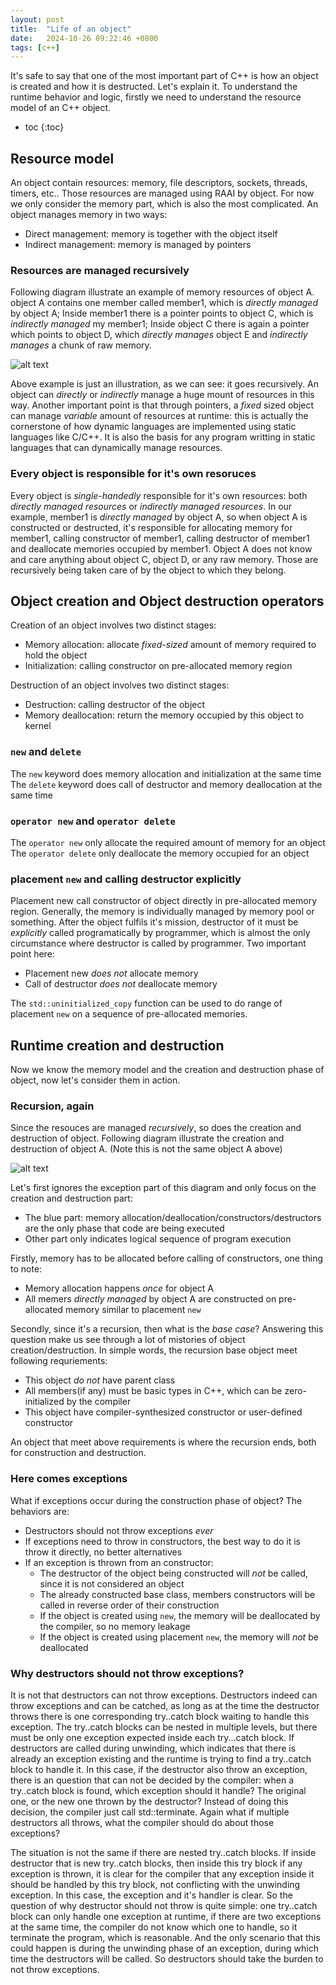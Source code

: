 ```yaml
---
layout: post
title:  "Life of an object"
date:   2024-10-26 09:22:46 +0800
tags: [c++]
---
```



It's safe to say that one of the most important part of C++ is how an object is created and how it is destructed. Let's explain it. To understand the runtime behavior and logic, firstly we need to understand the resource model of an C++ object.

* toc
{:toc}

## Resource model

An object contain resources: memory, file descriptors, sockets, threads, timers, etc.. Those resources are managed using RAAI by object. For now we only consider the memory part, which is also the most complicated. An object manages memory in two ways:

- Direct management: memory is together with the object itself
- Indirect management: memory is managed by pointers

### Resources are managed recursively

Following diagram illustrate an example of memory resources of object A. object A contains one member called member1, which is *directly managed* by object A; Inside member1 there is a pointer points to object C, which is *indirectly managed* my member1; Inside object C there is again a pointer which points to object D, which *directly manages* object E and *indirectly manages* a chunk of raw memory.

![alt text](/assets/images/object_memory.png)

Above example is just an illustration, as we can see: it goes recursively. An object can *directly* or *indirectly* manage a huge mount of resources in this way. Another important point is that through pointers, a *fixed* sized object can manage *variable* amount of resources at runtime: this is actually the cornerstone of how dynamic languages are implemented using static languages like C/C++. It is also the basis for any program writting in static languages that can dynamically manage resources.

### Every object is responsible for it's own resoruces

Every object is *single-handedly* responsible for it's own resources: both *directly managed resources* or *indirectly managed resources*. In our example, member1 is *directly managed* by object A, so when object A is constructed or destructed, it's responsible for allocating memory for member1, calling constructor of member1, calling destructor of member1 and deallocate memories occupied by member1. Object A does not know and care anything about object C, object D, or any raw memory. Those are recursively being taken care of by the object to which they belong. 

## Object creation and Object destruction operators

Creation of an object involves two distinct stages:

- Memory allocation: allocate *fixed-sized* amount of memory required to hold the object
- Initialization: calling constructor on pre-allocated memory region

Destruction of an object involves two distinct stages:

- Destruction: calling destructor of the object
- Memory deallocation: return the memory occupied by this object to kernel

### `new` and `delete`

The `new` keyword does memory allocation and initialization at the same time
The `delete` keyword does call of destructor and memory deallocation at the same time


### `operator new` and `operator delete`

The `operator new` only allocate the required amount of memory for an object
The `operator delete` only deallocate the memory occupied for an object

### placement `new` and calling destructor explicitly

Placement new call constructor of object directly in pre-allocated memory region. Generally, the memory is individually managed by memory pool or something. After the object fulfils it's mission, destructor of it must be *explicitly* called programatically by programmer, which is almost the only circumstance where destructor is called by programmer. Two important point here:

- Placement new *does not* allocate memory
- Call of destructor *does not* deallocate memory

The `std::uninitialized_copy` function can be used to do range of placement `new` on a sequence of pre-allocated memories.

## Runtime creation and destruction

Now we know the memory model and the creation and destruction phase of object, now let's consider them in action.

### Recursion, again

Since the resouces are managed *recursively*, so does the creation and destruction of object. Following diagram illustrate the creation and destruction of object A. (Note this is not the same object A above)

![alt text](/assets/images/life_of_object.png)

Let's first ignores the exception part of this diagram and only focus on the creation and destruction part:

- The blue part: memory allocation/deallocation/constructors/destructors are the only phase that code are being executed
- Other part only indicates logical sequence of program execution

Firstly, memory has to be allocated before calling of constructors, one thing to note:

- Memory allocation happens *once* for object A
- All memers *directly managed* by object A are constructed on pre-allocated memory similar to placement `new`

Secondly, since it's a recursion, then what is the *base case*? Answering this question make us see through a lot of mistories of object creation/destruction. In simple words, the recursion base object meet following requriements:

- This object *do not* have parent class
- All members(if any) must be basic types in C++, which can be zero-initialized by the compiler
- This object have compiler-synthesized constructor or user-defined constructor

An object that meet above requirements is where the recursion ends, both for construction and destruction.


### Here comes exceptions

What if exceptions occur during the construction phase of object? The behaviors are:

- Destructors should not throw exceptions *ever*
- If exceptions need to throw in constructors, the best way to do it is throw it directly, no better alternatives
- If an exception is thrown from an constructor:
  - The destructor of the object being constructed will *not* be called, since it is not considered an object
  - The already constructed base class, members constructors will be called in reverse order of their construction
  - If the object is created using `new`, the memory will be deallocated by the compiler, so no memory leakage
  - If the object is created using placement `new`, the memory will *not* be deallocated

### Why destructors should not throw exceptions?

It is not that destructors can not throw exceptions. Destructors indeed can throw exceptions and can be catched, as long as at the time the destructor throws there is one corresponding try..catch block waiting to handle this exception. The try..catch blocks can be nested in multiple levels, but there must be only one exception expected inside each try...catch block.
If destructors are called during unwinding, which indicates that there is already an exception existing and the runtime is trying to find a try..catch block to handle it. In this case, if the destructor also throw an exception, there is an question that can not be decided by the compiler: when a try..catch block is found, which exception should it handle? The original one, or the new one thrown by the destructor? Instead of doing this decision, the compiler just call std::terminate. Again what if multiple destructors all throws, what the compiler should do about those exceptions?

The situation is not the same if there are nested try..catch blocks. If inside destructor that is new try..catch blocks, then inside this try block if any exception is thrown, it is clear for the compiler that any exception inside it should be handled by this try block, not conflicting with the unwinding exception. In this case, the exception and it's handler is clear.
So the question of why destructor should not throw is quite simple: one try..catch block can only handle one exception at runtime, if there are two exceptions at the same time, the compiler do not know which one to handle, so it terminate the program, which is reasonable. And the only scenario that this could happen is during the unwinding phase of an exception, during which time the destructors will be called. So destructors should take the burden to not throw exceptions.







